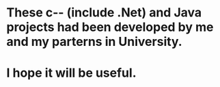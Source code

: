 # These c-- (include .Net) and Java projects had been developed by me and my parterns in University.
# I hope it will be useful.
